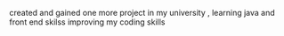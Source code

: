 created and gained one more project in my university , learning java and front end skilss improving my coding skills
